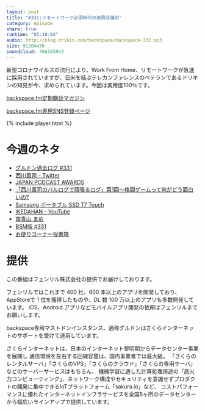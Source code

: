```yaml
---
layout: post
title: "#331:リモートワーク必須時代の遠隔会議術"
category: episode
share: true
runtime: "03:10:04"
audio: http://blog.drikin.com/backspace/backspace-331.mp3
size: 91384436
soundcloud: 766185943
---
```


新型コロナウイルスの流行により、Work From Home、リモートワークが急速に採用されていますが、日米を結ぶテレカンファレンスのベテランであるドリキンの知見が今、求められています。今回は実用度100％です。

[backspace.fm定期購読マガジン](https://note.mu/drikin/m/m55ec296b7655)

[backspace.fm専用SNS登録ページ](https://mstdn.guru/invite/3WVHpSMr)

{% include player.html %}

# 今週のネタ
* [グルドン過去ログ #331](https://rbtnn.github.io/mstdn-picker/?instance=mstdn.guru&since_id=103700493624051900&max_id=103701340303207657)
* [西川善司 - Twitter](https://twitter.com/zenjinishikawa)
* [JAPAN PODCAST AWARDS](https://www.japanpodcastawards.com/)
* [「西川善司のバルログで頑張るログ」第1回～格闘ゲームって何がどう面白いの?](https://note.com/backspacefm/n/nc756dfa4fcb5)
* [Samsung ポータブル SSD T7 Touch](https://www.samsung.com/semiconductor/minisite/jp/portable/t7-touch/)
* [IKEDAHAN - YouTube](https://www.youtube.com/channel/UCtZQmEFWjivQhefrecsVZww/videos)
* [南青山 まめ](https://www.mamemame.info/)
* [BSM版 #331](https://note.com/backspacefm/n/n56bb571204c7)
* [お便りコーナー投書箱](https://forms.gle/NDBngfLwc3jKbLEJ6)

# 提供

この番組はフェンリル株式会社の提供でお届けしております。

フェンリルではこれまで 400 社、600 本以上のアプリを開発しており、AppStoreで 1 位を獲得したものや、DL 数 100 万以上のアプリも多数開発しています。
iOS、Android アプリなどモバイルアプリ開発の依頼はフェンリルまでお願いします。

backspace専用マストドンインスタンス、通称グルドンはさくらインターネットのサポートを受けて運用しています。

さくらインターネットは、日本のインターネット黎明期からデータセンター事業を展開し
通信環境を左右する回線容量は、国内事業者では最大級。
「さくらのレンタルサーバ」「さくらのVPS」「さくらのクラウド」「さくらの専用サーバ」などのサーバーサービスはもちろん、
機械学習に適した計算処理用途の「高火力コンピューティング」、ネットワーク構成やセキュリティを意識せずプロダクトの開発に集中できるIoTプラットフォーム「sakura.io」など、
コストパフォーマンスに優れたインターネットインフラサービスを全国5ヶ所のデータセンターから幅広いラインアップで提供しています。

